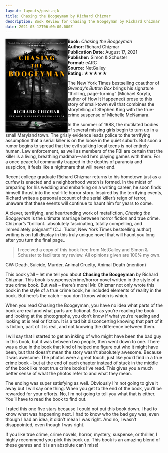 ```yaml
---
layout: layouts/post.njk
title: Chasing the Boogeyman by Richard Chizmar
description: Book Review for Chasing the Boogeyman by Richard Chizmar
date: 2021-05-12T06:00:00.000Z
---
```

<section class="review__info">

<img loading="lazy" class="movie__poster" src="/static/images/book/chasingboogeyman.webp" alt="Book Cover for Chasing the Boogeyman by Richard Chizmar" width="199" height="300" align="left">

<strong>Book:</strong> <em>Chasing the Boogeyman</em><br>
<strong>Author:</strong> Richard Chizmar<br>
<strong>Publication Date:</strong> August 17, 2021<br>
<strong>Publisher:</strong> Simon &amp; Schuster<br>
<strong>Format:</strong> eARC<br>
<strong>Source:</strong> NetGalley<br>
<strong>Rating:</strong> &#9733;&#9733;&#9733;&#9733;&#9733;

<p class="review__description">The New York Times bestselling coauthor of <em>Gwendy’s Button Box</em> brings his signature “thrilling, page-turning” (Michael Koryta, author of How It Happened) prose to this story of small-town evil that combines the storytelling of Stephen King with the true-crime suspense of Michelle McNamara.</p>

<p>In the summer of 1988, the mutilated bodies of several missing girls begin to turn up in a small Maryland town. The grisly evidence leads police to the terrifying assumption that a serial killer is on the loose in the quiet suburb. But soon a rumor begins to spread that the evil stalking local teens is not entirely human. Law enforcement, as well as members of the FBI are certain that the killer is a living, breathing madman—and he’s playing games with them. For a once peaceful community trapped in the depths of paranoia and suspicion, it feels like a nightmare that will never end.</p>

<p>Recent college graduate Richard Chizmar returns to his hometown just as a curfew is enacted and a neighborhood watch is formed. In the midst of preparing for his wedding and embarking on a writing career, he soon finds himself thrust into the real-life horror story. Inspired by the terrifying events, Richard writes a personal account of the serial killer’s reign of terror, unaware that these events will continue to haunt him for years to come.</p>

<p>A clever, terrifying, and heartrending work of metafiction, <em>Chasing the Boogeyman</em> is the ultimate marriage between horror fiction and true crime. Chizmar’s “brilliant…absolutely fascinating, totally compelling, and immediately poignant” (C.J. Tudor, New York Times bestselling author) writing is on full display in this truly unique novel that will haunt you long after you turn the final page..</p>

</section>

<blockquote>I received a copy of this book free from NetGalley and Simon &amp; Schuster to facilitate my review. All opinions given are 100% my own.</blockquote>

CW: Death, Suicide, Murder, Animal Cruelty, Animal Death (mention)

This book y’all – let me tell you about **Chasing the Boogeyman** by Richard Chizmar. This book is suspense/crime/horror novel written in the style of a true crime book. But wait – there’s more! Mr. Chizmar not only wrote this book in the style of a true crime book, he included elements of reality in the book. But here’s the catch – you don’t know which is which.

When you read Chasing the Boogeyman, you have no idea what parts of the book are real and what parts are fictional. So as you’re reading the book and looking at the photographs, you don’t know if what you’re reading and looking at is real or fiction. It is a tad bit disconcerting knowing that part of it is fiction, part of it is real, and not knowing the difference between them.

I will say that I started to get an inkling of who might have been the bad guy in this book, but it was between two people, then went down to one. There was a clue in the book that kind of helped me figure out who it might have been, but that doesn’t mean the story wasn’t absolutely awesome. Because it was awesome. The photos were a great touch, just like you’d find in a true crime book – but at the end of each chapter instead of stuck in the middle of the book like most true crime books I’ve read. This gives you a much better sense of what the photos refer to and what they mean.

The ending was super satisfying as well. Obviously I’m not going to give it away but I will say one thing. When you get to the end of the book, you’ll be rewarded for your efforts. No, I’m not going to tell you what that is either. You’ll have to read the book to find out.

I rated this one five stars because I could not put this book down. I had to know what was happening next. I had to know who the bad guy was, even though I had an idea, it didn’t mean I was right. And no, I wasn’t disappointed, even though I was right.

If you like true crime, crime novels, horror, mystery, suspense, or thriller, I highly recommend you pick this book up. This book is an amazing blend of these genres and it is an absolute can’t miss!
